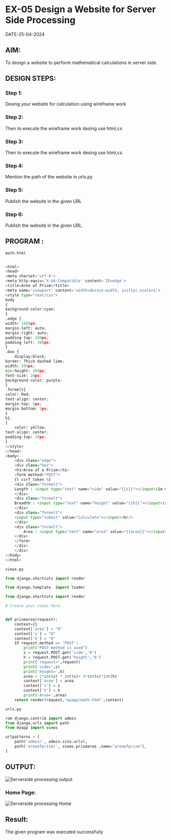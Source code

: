 # EX-05 Design a Website for Server Side Processing
DATE-25-04-2024

## AIM:
To design a website to perform mathematical calculations in server side.

## DESIGN STEPS:

### Step 1:

Desing your website for calculation using wireframe work

### Step 2:

Then to execute the wireframe work desing use html,cs

### Step 3:

Then to execute the wireframe work desing use html,cs

### Step 4:

Mention the path of the website in urls.py

### Step 5:

Publish the website in the given URL

### Step 6:

Publish the website in the given URL.

## PROGRAM :
```python
math.html


<html>
<head>
<meta charset='utf-8'>
<meta http-equiv='X-UA-Compatible' content='IE=edge'>
<title>Area of Prism</title>
<meta name='viewport' content='width=device-width, initial-scale=1'>
<style type="text/css">
body 
{
background-color:cyan;
}
.edge {
width: 1080px;
margin-left: auto;
margin-right: auto;
padding-top: 200px;
padding-left: 300px;
}
.box {
    display:block;
border: Thick dashed lime;
width: 500px;
min-height: 300px;
font-size: 20px;
background-color: purple;
}
.formelt{
color: Red;
text-align: center;
margin-top: 5px;
margin-bottom: 5px;
}
h1
{
    color: yellow;
text-align: center;
padding-top: 20px;
}
</style>
</head>
<body>
    <div class="edge">
    <div class="box">
    <h1>Area of a Prism</h1>
    <form method="POST">
    {% csrf_token %}
    <div class="formelt">
    Length : <input type="text" name="side" value="{{s}}"></input>(in m)<br/>
    </div>
    <div class="formelt">
    Breadth : <input type="text" name="height" value="{{h}}"></input>(in m)<br/>
    </div>
    <div class="formelt">
    <input type="submit" value="Calculate"></input><br/>
    </div>
    <div class="formelt">
        Area : <input type="text" name="area" value="{{area}}"></input>m<sup>2</sup><br/>
    </div>
    </form>
    </div>
    </div>
</body>
</html>        
```
```python
views.py

from django.shortcuts import render

from django.template  import loader

from django.shortcuts import render

# Create your views here.


def prismarea(request):
    context={}
    context['area'] = "0"
    context['s'] = "0"
    context['h'] = "0"
    if request.method == 'POST':
        print("POST method is used")
        s = request.POST.get('side','0')
        h = request.POST.get('height','0')
        print('request=',request)
        print('side=',s)
        print('height=',h)
        area = 2*int(s) * int(s)+ 4*int(s)*int(h)
        context['area'] = area
        context['s'] = s
        context['h'] = h
        print('Area=',area)
    return render(request,'myapp/math.html',context)

```
```python
urls.py

rom django.contrib import admin
from django.urls import path
from myapp import views

urlpatterns = [
    path('admin/', admin.site.urls),
    path('areaofprism/', views.prismarea ,name="areaofprism"),
]


```
## OUTPUT:
![Serverside processing output ](https://github.com/karthiksec/serversideprocessing/assets/147473368/7e6421e3-6edd-4925-ba93-b551510f764f)

### Home Page:
![Serverside processing Home ](https://github.com/karthiksec/serversideprocessing/assets/147473368/f5a734b9-b8f2-4610-b53c-00a81bbd5c6a)


## Result:
The given program was executed successfully

